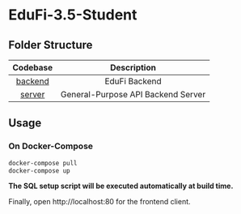 # EduFi-3.5-Student

## Folder Structure

|      Codebase      |            Description             |
| :----------------: | :--------------------------------: |
| [backend](backend) |           EduFi Backend            |
|  [server](server)  | General-Purpose API Backend Server |

## Usage

### On Docker-Compose

```bash
docker-compose pull
docker-compose up
```

**The SQL setup script will be executed automatically at build time.**

Finally, open http://localhost:80 for the frontend client.
